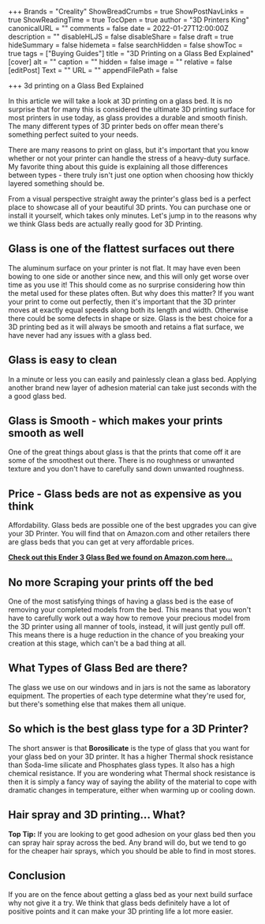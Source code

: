 +++
Brands = "Creality"
ShowBreadCrumbs = true
ShowPostNavLinks = true
ShowReadingTime = true
TocOpen = true
author = "3D Printers King"
canonicalURL = ""
comments = false
date = 2022-01-27T12:00:00Z
description = ""
disableHLJS = false
disableShare = false
draft = true
hideSummary = false
hidemeta = false
searchHidden = false
showToc = true
tags = ["Buying Guides"]
title = "3D Printing on a Glass Bed Explained"
[cover]
alt = ""
caption = ""
hidden = false
image = ""
relative = false
[editPost]
Text = ""
URL = ""
appendFilePath = false

+++
3d printing on a Glass Bed Explained

In this article we will take a look at 3D printing on a glass bed. It is no surprise that for many this is considered the ultimate 3D printing surface for most printers in use today, as glass provides a durable and smooth finish. The many different types of 3D printer beds on offer mean there's something perfect suited to your needs.

There are many reasons to print on glass, but it's important that you know whether or not your printer can handle the stress of a heavy-duty surface. My favorite thing about this guide is explaining all those differences between types - there truly isn't just one option when choosing how thickly layered something should be.

From a visual perspective straight away the printer's glass bed is a perfect place to showcase all of your beautiful 3D prints. You can purchase one or install it yourself, which takes only minutes. Let's jump in to the reasons why we think Glass beds are actually really good for 3D Printing.

## Glass is one of the flattest surfaces out there

The aluminum surface on your printer is not flat. It may have even been bowing to one side or another since new, and this will only get worse over time as you use it! This should come as no surprise considering how thin the metal used for these plates often. But why does this matter? If you want your print to come out perfectly, then it's important that the 3D printer moves at exactly equal speeds along both its length and width. Otherwise there could be some defects in shape or size. Glass is the best choice for a 3D printing bed as it will always be smooth and retains a flat surface, we have never had any issues with a glass bed.

## Glass is easy to clean

In a minute or less you can easily and painlessly clean a glass bed. Applying another brand new layer of adhesion material can take just seconds with the a good glass bed.

## Glass is Smooth - which makes your prints smooth as well

One of the great things about glass is that the prints that come off it are some of the smoothest out there. There is no roughness or unwanted texture and you don't have to carefully sand down unwanted roughness.

## Price - Glass beds are not as expensive as you think

Affordability. Glass beds are possible one of the best upgrades you can give your 3D Printer. You will find that on Amazon.com and other retailers there are glass beds that you can get at very affordable prices.

[**Check out this Ender 3 Glass Bed we found on Amazon.com here...**](http:/#)

## No more Scraping your prints off the bed

One of the most satisfying things of having a glass bed is the ease of removing your completed models from the bed. This means that you won't have to carefully work out a way how to remove your precious model from the 3D printer using all manner of tools, instead, it will just gently pull off. This means there is a huge reduction in the chance of you breaking your creation at this stage, which can't be a bad thing at all.

## What Types of Glass Bed are there?

The glass we use on our windows and in jars is not the same as laboratory equipment. The properties of each type determine what they're used for, but there's something else that makes them all unique.

## So which is the best glass type for a 3D Printer?

The short answer is that **Borosilicate** is the type of glass that you want for your glass bed on your 3D printer. It has a higher Thermal shock resistance than Soda-lime silicate and Phosphates glass types. It also has a high chemical resistance. If you are wondering what Thermal shock resistance is then it is simply a fancy way of saying the ability of the material to cope with dramatic changes in temperature, either when warming up or cooling down.

## Hair spray and 3D printing... What?

**Top Tip:** If you are looking to get good adhesion on your glass bed then you can spray hair spray across the bed. Any brand will do, but we tend to go for the cheaper hair sprays, which you should be able to find in most stores.

## Conclusion

If you are on the fence about getting a glass bed as your next build surface why not give it a try. We think that glass beds definitely have a lot of positive points and it can make your 3D printing life a lot more easier.